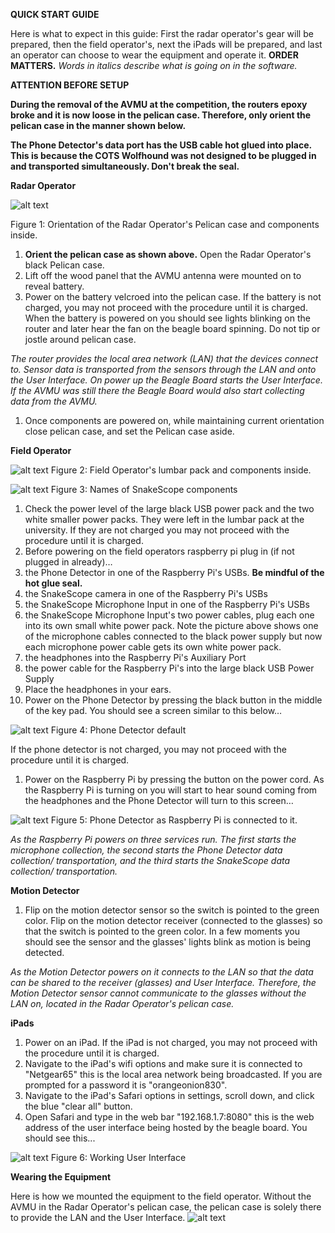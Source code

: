 **QUICK START GUIDE**

Here is what to expect in this guide: First the radar operator&#39;s gear will be prepared, then the field operator&#39;s, next the iPads will be prepared, and last an operator can choose to wear the equipment and operate it. **ORDER MATTERS.** _Words in italics describe what is going on in the software._

**ATTENTION BEFORE SETUP**

**During the removal of the AVMU at the competition, the routers epoxy broke and it is now loose in the pelican case. Therefore, only orient the pelican case in the manner shown below.**

**The Phone Detector&#39;s data port has the USB cable hot glued into place. This is because the COTS Wolfhound was not designed to be plugged in and transported simultaneously. Don&#39;t break the seal.**

**Radar Operator**

![alt text](media/internals.jpg)

Figure 1: Orientation of the Radar Operator&#39;s Pelican case and components inside.

1. **Orient the pelican case as shown above.**
Open the Radar Operator&#39;s black Pelican case.
2. Lift off the wood panel that the AVMU antenna were mounted on to reveal battery.
3. Power on the battery velcroed into the pelican case. If the battery is not charged, you may not proceed with the procedure until it is charged. When the battery is powered on you should see lights blinking on the router and later hear the fan on the beagle board spinning. Do not tip or jostle around pelican case.

_The router provides the local area network (LAN) that the devices connect to. Sensor data is transported from the sensors through the LAN and onto the User Interface. On power up the Beagle Board starts the User Interface. If the AVMU was still there the Beagle Board would also start collecting data from the AVMU._

1. Once components are powered on, while maintaining current orientation close pelican case, and set the Pelican case aside.

**Field Operator**

![alt text](media/fannypack.jpg)
Figure 2: Field Operator&#39;s lumbar pack and components inside.

![alt text](media/snakescope_parts.png)
Figure 3: Names of SnakeScope components

1. Check the power level of the large black USB power pack and the two white smaller power packs. They were left in the lumbar pack at the university. If they are not charged you may not proceed with the procedure until it is charged.
2. Before powering on the field operators raspberry pi plug in (if not plugged in already)…
 1. the Phone Detector in one of the Raspberry Pi&#39;s USBs.
**Be mindful of the hot glue seal.**
 2. the SnakeScope camera in one of the Raspberry Pi&#39;s USBs
 3.  the SnakeScope Microphone Input in one of the Raspberry Pi&#39;s USBs
 4.  the SnakeScope Microphone Input&#39;s two power cables, plug each one into its own small white power pack. Note the picture above shows one of the microphone cables connected to the black power supply but now each microphone power cable gets its own white power pack.
 5. the headphones into the Raspberry Pi&#39;s Auxiliary Port
 6.  the power cable for the Raspberry Pi&#39;s into the large black USB Power Supply
3. Place the headphones in your ears.
4. Power on the Phone Detector by pressing the black button in the middle of the key pad. You should see a screen similar to this below…

![alt text](media/phone_detector_default.png)
Figure 4: Phone Detector default

If the phone detector is not charged, you may not proceed with the procedure until it is charged.

1. Power on the Raspberry Pi by pressing the button on the power cord. As the Raspberry Pi is turning on you will start to hear sound coming from the headphones and the Phone Detector will turn to this screen…

![alt text](media/usb_control.png)
Figure 5: Phone Detector as Raspberry Pi is connected to it.

_As the Raspberry Pi powers on three services run. The first starts the microphone collection, the second starts the Phone Detector data collection/ transportation, and the third starts the SnakeScope data collection/ transportation._

**Motion Detector**

1. Flip on the motion detector sensor so the switch is pointed to the green color. Flip on the motion detector receiver (connected to the glasses) so that the switch is pointed to the green color. In a few moments you should see the sensor and the glasses&#39; lights blink as motion is being detected.

_As the Motion Detector powers on it connects to the LAN so that the data can be shared to the receiver (glasses) and User Interface. Therefore, the Motion Detector sensor cannot communicate to the glasses without the LAN on, located in the Radar Operator&#39;s pelican case._



**iPads**

1. Power on an iPad. If the iPad is not charged, you may not proceed with the procedure until it is charged.
2. Navigate to the iPad&#39;s wifi options and make sure it is connected to &quot;Netgear65&quot; this is the local area network being broadcasted. If you are prompted for a password it is  &quot;orangeonion830&quot;.
3. Navigate to the iPad&#39;s Safari options in settings, scroll down, and click the blue &quot;clear all&quot; button.
4. Open Safari and type in the web bar &quot;192.168.1.7:8080&quot; this is the web address of the user interface being hosted by the beagle board. You should see this...


![alt text](media/user_interface.JPG)
Figure 6: Working User Interface









**Wearing the Equipment**

Here is how we mounted the equipment to the field operator. Without the AVMU in the Radar Operator&#39;s pelican case, the pelican case is solely there to provide the LAN and the User Interface.
![alt text](media/field_operator_gear_on.jpg)
